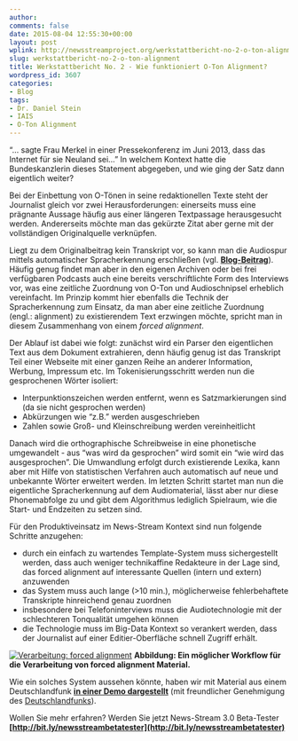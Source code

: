 ```yaml
---
author: 
comments: false
date: 2015-08-04 12:55:30+00:00
layout: post
wplink: http://newsstreamproject.org/werkstattbericht-no-2-o-ton-alignment/
slug: werkstattbericht-no-2-o-ton-alignment
title: Werkstattbericht No. 2 - Wie funktioniert O-Ton Alignment?
wordpress_id: 3607
categories:
- Blog
tags:
- Dr. Daniel Stein
- IAIS
- O-Ton Alignment
---
```


“… sagte Frau Merkel in einer Pressekonferenz im Juni 2013, dass das Internet für sie Neuland sei…” In welchem Kontext hatte die Bundeskanzlerin dieses Statement abgegeben, und wie ging der Satz dann eigentlich weiter? 

Bei der Einbettung von O-Tönen in seine redaktionellen Texte steht der Journalist gleich vor zwei Herausforderungen: einerseits muss eine prägnante Aussage häufig aus einer längeren Textpassage herausgesucht werden. Andererseits möchte man das gekürzte Zitat aber gerne mit der vollständigen Originalquelle verknüpfen.

Liegt zu dem Originalbeitrag kein Transkript vor, so kann man die Audiospur mittels automatischer Spracherkennung erschließen (vgl. [**Blog-Beitrag**](http://newsstreamproject.org/explainer-wie-funktioniert-eigentlich-spracherkennung)). Häufig genug findet man aber in den eigenen Archiven oder bei frei verfügbaren Podcasts auch eine bereits verschriftlichte Form des Interviews vor, was eine zeitliche Zuordnung von O-Ton und Audioschnipsel erheblich vereinfacht. Im Prinzip kommt hier ebenfalls die Technik der Spracherkennung zum Einsatz, da man aber eine zeitliche Zuordnung (engl.: alignment) zu existierendem Text erzwingen möchte, spricht man in diesem Zusammenhang von einem _forced alignment_.



Der Ablauf ist dabei wie folgt: zunächst wird ein Parser den eigentlichen Text aus dem Dokument extrahieren, denn häufig genug ist das Transkript Teil einer Webseite mit einer ganzen Reihe an anderer Information, Werbung, Impressum etc. Im Tokenisierungsschritt werden nun die gesprochenen Wörter isoliert: 
* Interpunktionszeichen werden entfernt, wenn es Satzmarkierungen sind (da sie nicht gesprochen werden)
* Abkürzungen wie “z.B.” werden ausgeschrieben
* Zahlen sowie Groß- und Kleinschreibung werden vereinheitlicht


Danach wird die orthographische Schreibweise in eine phonetische umgewandelt - aus “was wird da gesprochen” wird somit ein “wie wird das ausgesprochen”. Die Umwandlung erfolgt durch existierende Lexika, kann aber mit Hilfe von statistischen Verfahren auch automatisch auf neue und unbekannte Wörter erweitert werden. Im letzten Schritt startet man nun die eigentliche Spracherkennung auf dem Audiomaterial, lässt aber nur diese Phonemabfolge zu und gibt dem Algorithmus lediglich Spielraum, wie die Start- und Endzeiten zu setzen sind.

Für den Produktiveinsatz im News-Stream Kontext sind nun folgende Schritte anzugehen: 
* durch ein einfach zu wartendes Template-System muss sichergestellt werden, dass auch weniger technikaffine Redakteure in der Lage sind, das forced alignment auf interessante Quellen (intern und extern) anzuwenden
* das System muss auch lange (>10 min.), möglicherweise fehlerbehaftete Transkripte hinreichend genau zuordnen
* insbesondere bei Telefoninterviews muss die Audiotechnologie mit der schlechteren Tonqualität umgehen können
* die Technologie muss im Big-Data Kontext so verankert werden, dass der Journalist auf einer Editier-Oberfläche schnell Zugriff erhält.


[![Verarbeitung: forced alignment](http://newsstreamproject.org/wp-content/uploads/2015/08/Bildschirmfoto-2015-08-04-um-14.45.28-e1438692545943.png)](https://newsstreamproject.org/wp-content/uploads/2015/08/Bildschirmfoto-2015-08-04-um-14.45.28-e1438692545943.png) **Abbildung: Ein möglicher Workflow für die Verarbeitung von forced alignment Material.**

Wie ein solches System aussehen könnte, haben wir mit Material aus einem Deutschlandfunk **[in einer Demo dargestellt](https://dpa-newslab.github.io/newsstream-audio-alignment/dlf-20150621/)** (mit freundlicher Genehmigung des [Deutschlandfunks](http://www.deutschlandfunk.de/)).

Wollen Sie mehr erfahren? Werden Sie jetzt News-Stream 3.0 Beta-Tester **[http://bit.ly/newsstreambetatester](http://bit.ly/newsstreambetatester)**
